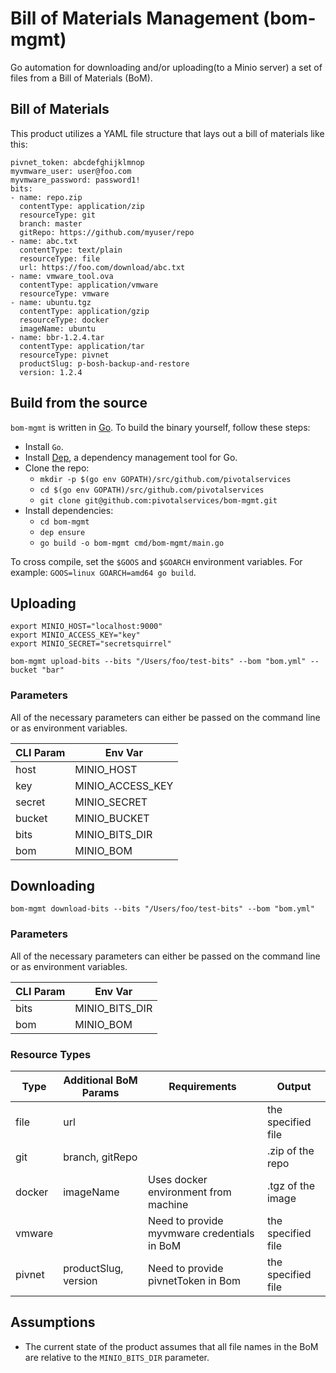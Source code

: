 # Bill of Materials Management (bom-mgmt)

Go automation for downloading and/or uploading(to a Minio server) a set of files from a Bill of Materials (BoM).

## Bill of Materials

This product utilizes a YAML file structure that lays out a bill of materials like this:
```
pivnet_token: abcdefghijklmnop
myvmware_user: user@foo.com
myvmware_password: password1!
bits:
- name: repo.zip
  contentType: application/zip
  resourceType: git
  branch: master
  gitRepo: https://github.com/myuser/repo
- name: abc.txt
  contentType: text/plain
  resourceType: file
  url: https://foo.com/download/abc.txt
- name: vmware_tool.ova
  contentType: application/vmware
  resourceType: vmware
- name: ubuntu.tgz
  contentType: application/gzip
  resourceType: docker
  imageName: ubuntu
- name: bbr-1.2.4.tar
  contentType: application/tar
  resourceType: pivnet
  productSlug: p-bosh-backup-and-restore
  version: 1.2.4
```

## Build from the source

`bom-mgmt` is written in [Go](https://golang.org/).
To build the binary yourself, follow these steps:

* Install `Go`.
* Install [Dep](https://github.com/golang/dep), a dependency management tool for Go.
* Clone the repo:
  - `mkdir -p $(go env GOPATH)/src/github.com/pivotalservices`
  - `cd $(go env GOPATH)/src/github.com/pivotalservices`
  - `git clone git@github.com:pivotalservices/bom-mgmt.git`
* Install dependencies:
  - `cd bom-mgmt`
  - `dep ensure`
  - `go build -o bom-mgmt cmd/bom-mgmt/main.go`

To cross compile, set the `$GOOS` and `$GOARCH` environment variables.
For example: `GOOS=linux GOARCH=amd64 go build`.

## Uploading
```
export MINIO_HOST="localhost:9000"
export MINIO_ACCESS_KEY="key"
export MINIO_SECRET="secretsquirrel"

bom-mgmt upload-bits --bits "/Users/foo/test-bits" --bom "bom.yml" --bucket "bar"
```

### Parameters

All of the necessary parameters can either be passed on the command line or as environment variables.

| CLI Param | Env Var          |
| --------- | ---------------- |
|host       | MINIO_HOST       |
|key        | MINIO_ACCESS_KEY |
|secret     | MINIO_SECRET     |
|bucket     | MINIO_BUCKET     |
|bits       | MINIO_BITS_DIR   |
|bom        | MINIO_BOM        |

## Downloading
```
bom-mgmt download-bits --bits "/Users/foo/test-bits" --bom "bom.yml"
```

### Parameters

All of the necessary parameters can either be passed on the command line or as environment variables.

| CLI Param | Env Var          |
| --------- | ---------------- |
|bits       | MINIO_BITS_DIR   |
|bom        | MINIO_BOM        |

### Resource Types

| Type  | Additional BoM Params | Requirements                                | Output             |
| ----- | --------------------- | ------------------------------------------- | ------------------ |
|file   | url                   |                                             | the specified file |
|git    | branch, gitRepo       |                                             | .zip of the repo   |
|docker | imageName             | Uses docker environment from machine        | .tgz of the image  |
|vmware |                       | Need to provide myvmware credentials in BoM | the specified file |
|pivnet | productSlug, version  | Need to provide pivnetToken in Bom          | the specified file |

## Assumptions

- The current state of the product assumes that all file names in the BoM are relative to the `MINIO_BITS_DIR` parameter.
